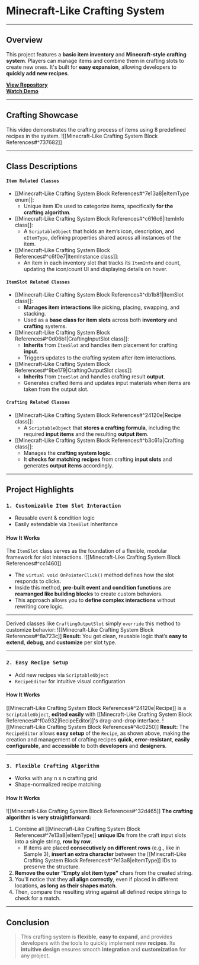 # **Minecraft-Like Crafting System**

---
## **Overview**
This project features a **basic item inventory** and **Minecraft-style crafting system**. Players can manage items and combine them in crafting slots to create new ones. It's built for **easy expansion**, allowing developers to **quickly add new recipes**.

[**View Repository**](https://github.com/Woo95/Unity_Minecraft_Like_Crafting_System)<br/>[**Watch Demo**](https://www.youtube.com/watch?v=wVEw_mPlB5I)

---
## **Crafting Showcase**
This video demonstrates the crafting process of items using 8 predefined recipes in the system.
![[Minecraft-Like Crafting System Block References#^737682]]

---
## **Class Descriptions**

#### `Item Related Classes`
- [[Minecraft-Like Crafting System Block References#^7e13a8|eItemType enum]]:
	- Unique item IDs used to categorize items, specifically **for the crafting algorithm**.
- [[Minecraft-Like Crafting System Block References#^c616c6|ItemInfo class]]:
	- A `ScriptableObject` that holds an item’s icon, description, and `eItemType`, defining properties shared across all instances of the item.
- [[Minecraft-Like Crafting System Block References#^c6f0e7|ItemInstance class]]:
	- An item in each inventory slot that tracks its `ItemInfo` and count, updating the icon/count UI and displaying details on hover.
#### `ItemSlot Related Classes`
- [[Minecraft-Like Crafting System Block References#^db1b81|ItemSlot class]]:
	- **Manages item interactions** like picking, placing, swapping, and stacking.
	- Used as a **base class for item slots** across both **inventory** and **crafting** systems.
- [[Minecraft-Like Crafting System Block References#^0d06b1|CraftingInputSlot class]]:
	- **Inherits** from `ItemSlot` and handles item placement for crafting **input**.
	- Triggers updates to the crafting system after item interactions.
- [[Minecraft-Like Crafting System Block References#^9be179|CraftingOutputSlot class]]:
	- **Inherits** from `ItemSlot` and handles crafting result **output**.
	- Generates crafted items and updates input materials when items are taken from the output slot.
#### `Crafting Related Classes`
- [[Minecraft-Like Crafting System Block References#^24120e|Recipe class]]:
	- A `ScriptableObject` that **stores a crafting formula**, including the required **input items** and the resulting **output item**.
- [[Minecraft-Like Crafting System Block References#^b3c61a|Crafting class]]:  
	- Manages the **crafting system logic**.
	- It **checks for matching recipes** from crafting **input slots** and generates **output items** accordingly.

---
## **Project Highlights**

### `1. Customizable Item Slot Interaction`
- Reusable event & condition logic
- Easily extendable via `ItemSlot` inheritance
#### **How It Works**
The `ItemSlot` class serves as the foundation of a flexible, modular framework for slot interactions.
![[Minecraft-Like Crafting System Block References#^cc1460]]
- The `virtual void OnPointerClick()` method defines how the slot responds to clicks.
- Inside this method, **pre-built event and condition functions** are **rearranged like building blocks** to create custom behaviors.
- This approach allows you to **define complex interactions** without rewriting core logic.

---
Derived classes like `CraftingOutputSlot` simply `override` this method to customize behavior:
![[Minecraft-Like Crafting System Block References#^8a723c]]
**Result:** You get clean, reusable logic that’s **easy to extend**, **debug**, and **customize** per slot type.

---
### `2. Easy Recipe Setup`
- Add new recipes via `ScriptableObject`
- `RecipeEditor` for intuitive visual configuration
#### **How It Works**
[[Minecraft-Like Crafting System Block References#^24120e|Recipe]] is a `ScriptableObject`, **edited easily** with [[Minecraft-Like Crafting System Block References#^f0a932|RecipeEditor]]'s drag-and-drop interface.
![[Minecraft-Like Crafting System Block References#^4c0250]]
**Result:** The `RecipeEditor` allows **easy setup** of the `Recipe`, as shown above, making the creation and management of crafting recipes **quick**, **error-resistant**, **easily configurable**, and **accessible** to both **developers** and **designers**.

---
### `3. Flexible Crafting Algorithm`
- Works with any n x n crafting grid
- Shape-normalized recipe matching
#### **How It Works**
![[Minecraft-Like Crafting System Block References#^32d465]]
**The crafting algorithm is very straightforward:**
1. Combine all [[Minecraft-Like Crafting System Block References#^7e13a8|eItemType]] **unique IDs** from the craft input slots into a single string, **row by row**.
	- If items are placed **consecutively on different rows** (e.g., like in Sample 3), **insert an extra character** between the [[Minecraft-Like Crafting System Block References#^7e13a8|eItemType]] IDs to preserve the structure.
2. **Remove the outer** **“Empty slot item type"** chars from the created string.
3. You'll notice that they **all align correctly**, even if placed in different locations, **as long**
**as their shapes match**.
4. Then, compare the resulting string against all defined recipe strings to check for a match.

---
## **Conclusion**
> This crafting system is **flexible**, **easy to expand**, and provides developers with the tools to quickly implement new **recipes**. Its **intuitive design** ensures smooth **integration** and **customization** for any project.